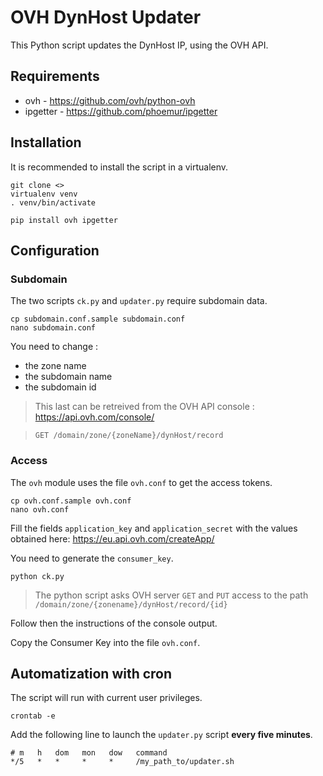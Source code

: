 # OVH DynHost Updater

This Python script updates the DynHost IP, using the OVH API.

## Requirements

* ovh - https://github.com/ovh/python-ovh
* ipgetter - https://github.com/phoemur/ipgetter

## Installation

It is recommended to install the script in a virtualenv.

    git clone <>
    virtualenv venv
    . venv/bin/activate

    pip install ovh ipgetter


## Configuration

### Subdomain
The two scripts `ck.py` and `updater.py` require subdomain data.

    cp subdomain.conf.sample subdomain.conf
    nano subdomain.conf

You need to change :
* the zone name
* the subdomain name
* the subdomain id

> This last can be retreived from the OVH API console :
> https://api.ovh.com/console/

> `GET /domain/zone/{zoneName}/dynHost/record`

### Access
The `ovh` module uses the file `ovh.conf` to get the access tokens.

    cp ovh.conf.sample ovh.conf
    nano ovh.conf

Fill the fields `application_key` and `application_secret` with the values
obtained here: https://eu.api.ovh.com/createApp/

You need to generate the `consumer_key`.

    python ck.py

> The python script asks OVH server `GET` and `PUT` access to the path
`/domain/zone/{zonename}/dynHost/record/{id}`

Follow then the instructions of the console output.

Copy the Consumer Key into the file `ovh.conf`.

## Automatization with cron

The script will run with current user privileges.

    crontab -e

Add the following line to launch the `updater.py` script **every five minutes**.

    # m   h   dom   mon   dow   command
    */5   *   *     *     *     /my_path_to/updater.sh
